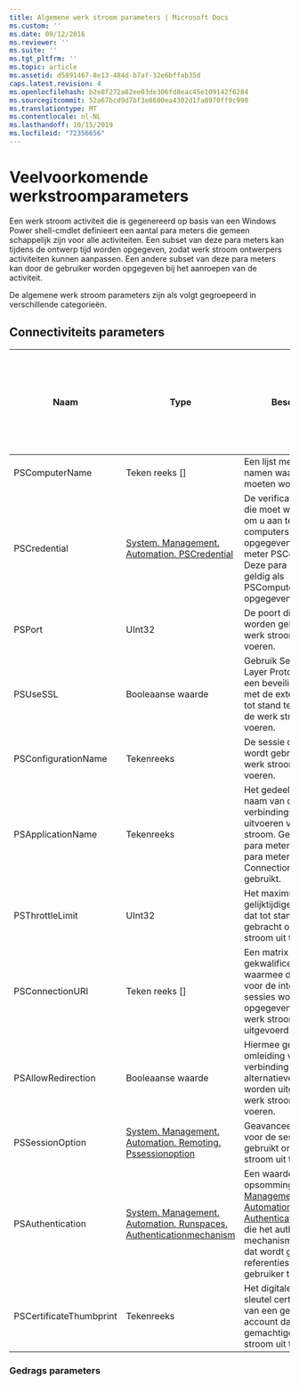 ```yaml
---
title: Algemene werk stroom parameters | Microsoft Docs
ms.custom: ''
ms.date: 09/12/2016
ms.reviewer: ''
ms.suite: ''
ms.tgt_pltfrm: ''
ms.topic: article
ms.assetid: d5891467-8e13-484d-b7af-32e6bffab35d
caps.latest.revision: 4
ms.openlocfilehash: b2e8f272a82ee03de306fd8eac45e109142f6284
ms.sourcegitcommit: 52a67bcd9d7bf3e8600ea4302d1fa8970ff9c998
ms.translationtype: MT
ms.contentlocale: nl-NL
ms.lasthandoff: 10/15/2019
ms.locfileid: "72356656"
---
```

# <a name="common-workflow-parameters"></a>Veelvoorkomende werkstroomparameters

Een werk stroom activiteit die is gegenereerd op basis van een Windows Power shell-cmdlet definieert een aantal para meters die gemeen schappelijk zijn voor alle activiteiten. Een subset van deze para meters kan tijdens de ontwerp tijd worden opgegeven, zodat werk stroom ontwerpers activiteiten kunnen aanpassen. Een andere subset van deze para meters kan door de gebruiker worden opgegeven bij het aanroepen van de activiteit.

De algemene werk stroom parameters zijn als volgt gegroepeerd in verschillende categorieën.

## <a name="connectivity-parameters"></a>Connectiviteits parameters

|Naam|Type|Beschrijving|Kan tijdens de uitvoerings tijd worden opgegeven door de eind gebruiker?|Kan worden opgegeven door werk stroom auteur tijdens de ontwerp tijd?|Kan worden opgegeven door werk stroom auteur bij instantiëring?|
|----------|----------|-----------------|-----------------------------------------------------|------------------------------------------------------------|-----------------------------------------------------------|
|PSComputerName|Teken reeks []|Een lijst met computer namen waarvoor taken moeten worden gestart.|Ja|Ja|Ja|
|PSCredential|[System. Management. Automation. PSCredential](/dotnet/api/System.Management.Automation.PSCredential)|De verificatie referentie die moet worden gebruikt om u aan te melden bij de computers die zijn opgegeven met de para meter PSComputerName. Deze para meter is alleen geldig als PSComputerName is opgegeven.|Ja|Ja|Ja|
|PSPort|UInt32|De poort die moet worden gebruikt om de werk stroom uit te voeren.|Ja|Ja|Ja|
|PSUseSSL|Booleaanse waarde|Gebruik Secure Sockets Layer Protocol (SSL) om een beveiligde verbinding met de externe computer tot stand te brengen om de werk stroom uit te voeren.|Ja|Ja|Ja|
|PSConfigurationName|Tekenreeks|De sessie configuratie die wordt gebruikt om de werk stroom uit te voeren.|Ja|Ja|Ja|
|PSApplicationName|Tekenreeks|Het gedeelte toepassings naam van de verbindings-URI voor het uitvoeren van de werk stroom. Gebruik deze para meter alleen als u de para meter ConnectionURI niet gebruikt.|Ja|Ja|Ja|
|PSThrottleLimit|UInt32|Het maximum aantal gelijktijdige verbindingen dat tot stand kan worden gebracht om de werk stroom uit te voeren.|Ja|TBD|Ja|
|PSConnectionURI|Teken reeks []|Een matrix met volledig gekwalificeerde Uri's waarmee de eind punten voor de interactieve sessies worden opgegeven waarmee de werk stroom wordt uitgevoerd.|Ja|Ja|Ja|
|PSAllowRedirection|Booleaanse waarde|Hiermee geeft u op of omleiding van deze verbinding naar een alternatieve URI mag worden uitgevoerd om de werk stroom uit te voeren.|Ja|Ja|Ja|
|PSSessionOption|[System. Management. Automation. Remoting. Pssessionoption](/dotnet/api/System.Management.Automation.Remoting.PSSessionOption)|Geavanceerde opties voor de sessie die wordt gebruikt om de werk stroom uit te voeren.|Ja|Ja|Ja|
|PSAuthentication|[System. Management. Automation. Runspaces. Authenticationmechanism](/dotnet/api/System.Management.Automation.Runspaces.AuthenticationMechanism)|Een waarde van de opsomming [System. Management. Automation. Runspaces. Authenticationmechanism](/dotnet/api/System.Management.Automation.Runspaces.AuthenticationMechanism) die het authenticatie mechanisme specificeert dat wordt gebruikt om de referenties van de gebruiker te verifiëren.|Ja|Ja|Ja|
|PSCertificateThumbprint|Tekenreeks|Het digitale open bare-sleutel certificaat (x509) van een gebruikers account dat is gemachtigd om de werk stroom uit te voeren.|Ja|Ja|Ja|

### <a name="behavior-parameters"></a>Gedrags parameters
